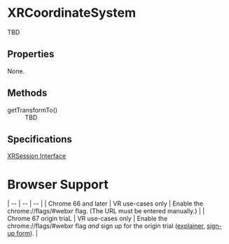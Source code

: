 # XRCoordinateSystem

TBD

## Properties

None.

## Methods

<dl>
  <dt>getTransformTo()</dt>
  <dd>TBD</dd>
</dl>

## Specifications

[XRSession Interface](https://immersive-web.github.io/webxr/spec/latest/#xrcoordinatesystem-interface)

# Browser Support

| -- | -- | -- |
| Chrome 66 and later | VR use-cases only | Enable the chrome://flags/#webxr flag. (The URL must be entered manually.) |
| Chrome 67 origin triaL | VR use-cases only | Enable the chrome://flags/#webxr flag *and* sign up for the origin trial ([explainer](https://github.com/GoogleChrome/OriginTrials/blob/gh-pages/developer-guide.md), [sign-up form](http://bit.ly/OriginTrialSignup)). |
